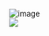 ![image](https://github.com/lenhattri/lenhattri/assets/60804208/e7f12cc8-d0fa-46c4-b6ea-03fd0f76b1f6)\
![](https://count.getloli.com/get/@Hisato?theme=asoul)
